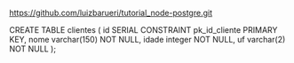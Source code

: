 https://github.com/luizbarueri/tutorial_node-postgre.git

CREATE TABLE clientes (
 id SERIAL CONSTRAINT pk_id_cliente PRIMARY KEY,
 nome varchar(150) NOT NULL, 
 idade integer NOT NULL,
 uf varchar(2) NOT NULL
);